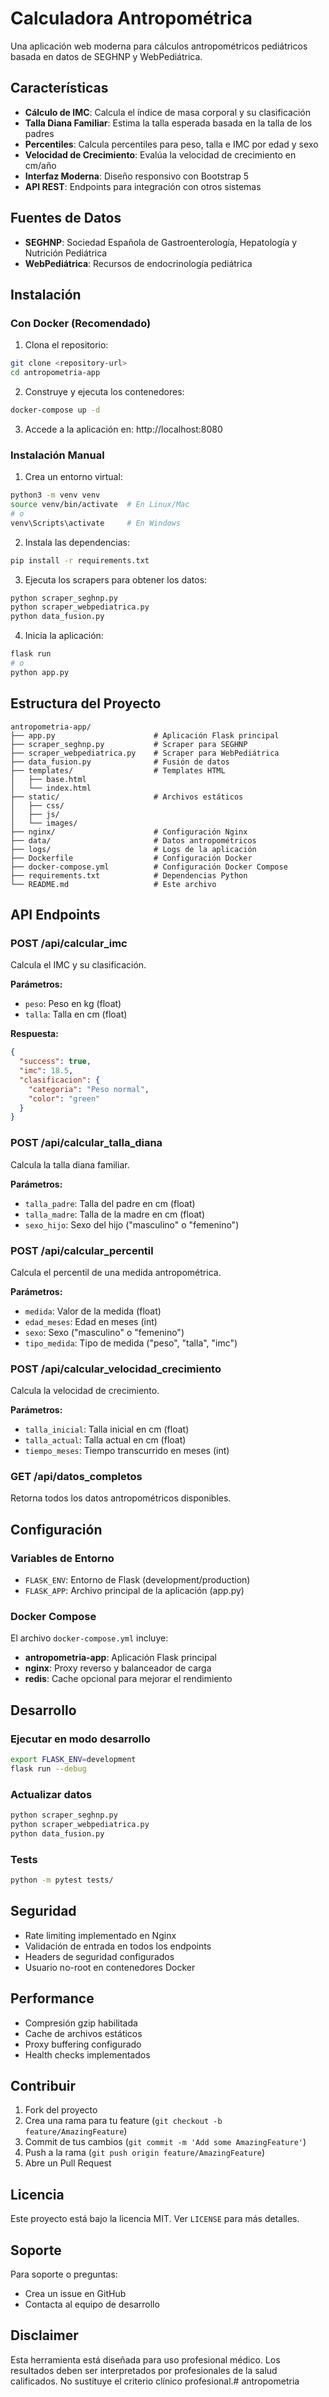 # Calculadora Antropométrica

Una aplicación web moderna para cálculos antropométricos pediátricos basada en datos de SEGHNP y WebPediátrica.

## Características

- **Cálculo de IMC**: Calcula el índice de masa corporal y su clasificación
- **Talla Diana Familiar**: Estima la talla esperada basada en la talla de los padres
- **Percentiles**: Calcula percentiles para peso, talla e IMC por edad y sexo
- **Velocidad de Crecimiento**: Evalúa la velocidad de crecimiento en cm/año
- **Interfaz Moderna**: Diseño responsivo con Bootstrap 5
- **API REST**: Endpoints para integración con otros sistemas

## Fuentes de Datos

- **SEGHNP**: Sociedad Española de Gastroenterología, Hepatología y Nutrición Pediátrica
- **WebPediátrica**: Recursos de endocrinología pediátrica

## Instalación

### Con Docker (Recomendado)

1. Clona el repositorio:
```bash
git clone <repository-url>
cd antropometria-app
```

2. Construye y ejecuta los contenedores:
```bash
docker-compose up -d
```

3. Accede a la aplicación en: http://localhost:8080

### Instalación Manual

1. Crea un entorno virtual:
```bash
python3 -m venv venv
source venv/bin/activate  # En Linux/Mac
# o
venv\Scripts\activate     # En Windows
```

2. Instala las dependencias:
```bash
pip install -r requirements.txt
```

3. Ejecuta los scrapers para obtener los datos:
```bash
python scraper_seghnp.py
python scraper_webpediatrica.py
python data_fusion.py
```

4. Inicia la aplicación:
```bash
flask run
# o
python app.py
```

## Estructura del Proyecto

```
antropometria-app/
├── app.py                      # Aplicación Flask principal
├── scraper_seghnp.py           # Scraper para SEGHNP
├── scraper_webpediatrica.py    # Scraper para WebPediátrica
├── data_fusion.py              # Fusión de datos
├── templates/                  # Templates HTML
│   ├── base.html
│   └── index.html
├── static/                     # Archivos estáticos
│   ├── css/
│   ├── js/
│   └── images/
├── nginx/                      # Configuración Nginx
├── data/                       # Datos antropométricos
├── logs/                       # Logs de la aplicación
├── Dockerfile                  # Configuración Docker
├── docker-compose.yml          # Configuración Docker Compose
├── requirements.txt            # Dependencias Python
└── README.md                   # Este archivo
```

## API Endpoints

### POST /api/calcular_imc
Calcula el IMC y su clasificación.

**Parámetros:**
- `peso`: Peso en kg (float)
- `talla`: Talla en cm (float)

**Respuesta:**
```json
{
  "success": true,
  "imc": 18.5,
  "clasificacion": {
    "categoria": "Peso normal",
    "color": "green"
  }
}
```

### POST /api/calcular_talla_diana
Calcula la talla diana familiar.

**Parámetros:**
- `talla_padre`: Talla del padre en cm (float)
- `talla_madre`: Talla de la madre en cm (float)
- `sexo_hijo`: Sexo del hijo ("masculino" o "femenino")

### POST /api/calcular_percentil
Calcula el percentil de una medida antropométrica.

**Parámetros:**
- `medida`: Valor de la medida (float)
- `edad_meses`: Edad en meses (int)
- `sexo`: Sexo ("masculino" o "femenino")
- `tipo_medida`: Tipo de medida ("peso", "talla", "imc")

### POST /api/calcular_velocidad_crecimiento
Calcula la velocidad de crecimiento.

**Parámetros:**
- `talla_inicial`: Talla inicial en cm (float)
- `talla_actual`: Talla actual en cm (float)
- `tiempo_meses`: Tiempo transcurrido en meses (int)

### GET /api/datos_completos
Retorna todos los datos antropométricos disponibles.

## Configuración

### Variables de Entorno

- `FLASK_ENV`: Entorno de Flask (development/production)
- `FLASK_APP`: Archivo principal de la aplicación (app.py)

### Docker Compose

El archivo `docker-compose.yml` incluye:
- **antropometria-app**: Aplicación Flask principal
- **nginx**: Proxy reverso y balanceador de carga
- **redis**: Cache opcional para mejorar el rendimiento

## Desarrollo

### Ejecutar en modo desarrollo
```bash
export FLASK_ENV=development
flask run --debug
```

### Actualizar datos
```bash
python scraper_seghnp.py
python scraper_webpediatrica.py
python data_fusion.py
```

### Tests
```bash
python -m pytest tests/
```

## Seguridad

- Rate limiting implementado en Nginx
- Validación de entrada en todos los endpoints
- Headers de seguridad configurados
- Usuario no-root en contenedores Docker

## Performance

- Compresión gzip habilitada
- Cache de archivos estáticos
- Proxy buffering configurado
- Health checks implementados

## Contribuir

1. Fork del proyecto
2. Crea una rama para tu feature (`git checkout -b feature/AmazingFeature`)
3. Commit de tus cambios (`git commit -m 'Add some AmazingFeature'`)
4. Push a la rama (`git push origin feature/AmazingFeature`)
5. Abre un Pull Request

## Licencia

Este proyecto está bajo la licencia MIT. Ver `LICENSE` para más detalles.

## Soporte

Para soporte o preguntas:
- Crea un issue en GitHub
- Contacta al equipo de desarrollo

## Disclaimer

Esta herramienta está diseñada para uso profesional médico. Los resultados deben ser interpretados por profesionales de la salud calificados. No sustituye el criterio clínico profesional.# antropometria
